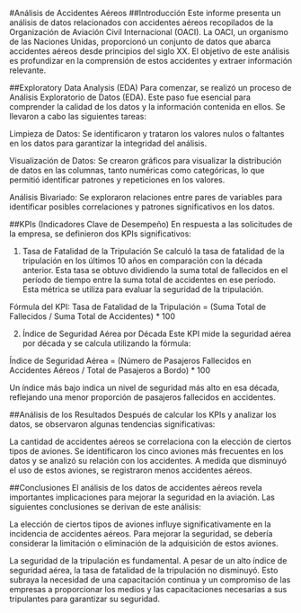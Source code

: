 #Análisis de Accidentes Aéreos
##Introducción
Este informe presenta un análisis de datos relacionados con accidentes aéreos recopilados de la Organización de Aviación Civil Internacional (OACI). La OACI, un organismo de las Naciones Unidas, proporcionó un conjunto de datos que abarca accidentes aéreos desde principios del siglo XX. El objetivo de este análisis es profundizar en la comprensión de estos accidentes y extraer información relevante.

##Exploratory Data Analysis (EDA)
Para comenzar, se realizó un proceso de Análisis Exploratorio de Datos (EDA). Este paso fue esencial para comprender la calidad de los datos y la información contenida en ellos. Se llevaron a cabo las siguientes tareas:

Limpieza de Datos: Se identificaron y trataron los valores nulos o faltantes en los datos para garantizar la integridad del análisis.

Visualización de Datos: Se crearon gráficos para visualizar la distribución de datos en las columnas, tanto numéricas como categóricas, lo que permitió identificar patrones y repeticiones en los valores.

Análisis Bivariado: Se exploraron relaciones entre pares de variables para identificar posibles correlaciones y patrones significativos en los datos.

##KPIs (Indicadores Clave de Desempeño)
En respuesta a las solicitudes de la empresa, se definieron dos KPIs significativos:

1. Tasa de Fatalidad de la Tripulación
Se calculó la tasa de fatalidad de la tripulación en los últimos 10 años en comparación con la década anterior. Esta tasa se obtuvo dividiendo la suma total de fallecidos en el período de tiempo entre la suma total de accidentes en ese período. Esta métrica se utiliza para evaluar la seguridad de la tripulación.

Fórmula del KPI: Tasa de Fatalidad de la Tripulación = (Suma Total de Fallecidos / Suma Total de Accidentes) * 100

2. Índice de Seguridad Aérea por Década
Este KPI mide la seguridad aérea por década y se calcula utilizando la fórmula:

Índice de Seguridad Aérea = (Número de Pasajeros Fallecidos en Accidentes Aéreos / Total de Pasajeros a Bordo) * 100

Un índice más bajo indica un nivel de seguridad más alto en esa década, reflejando una menor proporción de pasajeros fallecidos en accidentes.

##Análisis de los Resultados
Después de calcular los KPIs y analizar los datos, se observaron algunas tendencias significativas:

La cantidad de accidentes aéreos se correlaciona con la elección de ciertos tipos de aviones. Se identificaron los cinco aviones más frecuentes en los datos y se analizó su relación con los accidentes. A medida que disminuyó el uso de estos aviones, se registraron menos accidentes aéreos.


##Conclusiones
El análisis de los datos de accidentes aéreos revela importantes implicaciones para mejorar la seguridad en la aviación. Las siguientes conclusiones se derivan de este análisis:

La elección de ciertos tipos de aviones influye significativamente en la incidencia de accidentes aéreos. Para mejorar la seguridad, se debería considerar la limitación o eliminación de la adquisición de estos aviones.

La seguridad de la tripulación es fundamental. A pesar de un alto índice de seguridad aérea, la tasa de fatalidad de la tripulación no disminuyó. Esto subraya la necesidad de una capacitación continua y un compromiso de las empresas a proporcionar los medios y las capacitaciones necesarias a sus tripulantes para garantizar su seguridad.
